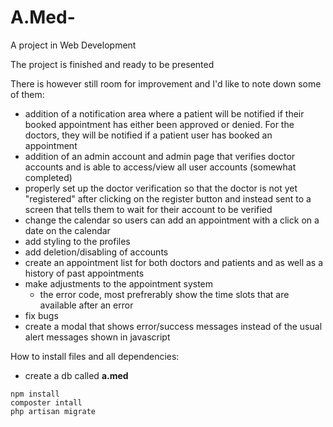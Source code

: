 # A.Med-
A project in Web Development 

The project is finished and ready to be presented

There is however still room for improvement and I'd like to note down some of them:
- addition of a notification area where a patient will be notified if their booked 
appointment has either been approved or denied. For the doctors, they will be 
notified if a patient user has booked an appointment
- addition of an admin account and admin page that verifies doctor accounts and is able to access/view all user accounts (somewhat completed)
- properly set up the doctor verification so that the doctor is not yet "registered"
after clicking on the register button and instead sent to a screen that tells them
to wait for their account to be verified
- change the calendar so users can add an appointment with a click on a date on the calendar
- add styling to the profiles
- add deletion/disabling of accounts
- create an appointment list for both doctors and patients and as well as a history of 
past appointments
- make adjustments to the appointment system
  - the error code, most prefrerably show the time slots that are available after an error
- fix bugs
- create a modal that shows error/success messages instead of the usual alert messages shown in javascript

How to install files and all dependencies:
- create a db called **a.med**
```
npm install
composter intall
php artisan migrate
```
